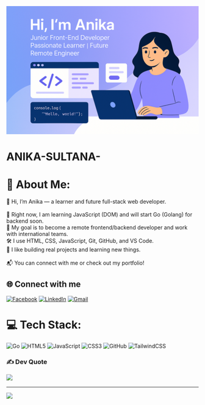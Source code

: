 <p align="center">
  <img src="https://github.com/Anika1111122222/Anika1111122222/blob/c41d630b99c1d6ed23141b22f155805b7ed98cff/banner.png?raw=true" alt="Anika's GitHub Banner" />
</p>

# ANIKA-SULTANA-

# 💫 About Me:
👋 Hi, I’m Anika — a learner and future full-stack web developer.<br><br>🔭 Right now, I am learning JavaScript (DOM) and will start Go (Golang) for backend soon.  <br>🎯 My goal is to become a remote frontend/backend developer and work with international teams.  <br>🛠️ I use HTML, CSS, JavaScript, Git, GitHub, and VS Code.  <br>🌱 I like building real projects and learning new things.<br><br>📬 You can connect with me or check out my portfolio!<br>


## 🌐 Connect with me

[![Facebook](https://img.shields.io/badge/Facebook-1877F2?style=for-the-badge&logo=facebook&logoColor=white)](https://www.facebook.com/anika.sultana.421633)
[![LinkedIn](https://img.shields.io/badge/LinkedIn-0A66C2?style=for-the-badge&logo=linkedin&logoColor=white)](https://www.linkedin.com/in/anika-sultana-39690b365/)
[![Gmail](https://img.shields.io/badge/Gmail-D14836?style=for-the-badge&logo=gmail&logoColor=white)](mailto:sultanaanika437@gmail.com)


# 💻 Tech Stack:
![Go](https://img.shields.io/badge/go-%2300ADD8.svg?style=for-the-badge&logo=go&logoColor=white)
![HTML5](https://img.shields.io/badge/html5-%23E34F26.svg?style=for-the-badge&logo=html5&logoColor=white)
![JavaScript](https://img.shields.io/badge/javascript-%23323330.svg?style=for-the-badge&logo=javascript&logoColor=%23F7DF1E)
![CSS3](https://img.shields.io/badge/css3-%231572B6.svg?style=for-the-badge&logo=css3&logoColor=white)
![GitHub](https://img.shields.io/badge/github-%23121011.svg?style=for-the-badge&logo=github&logoColor=white)
![TailwindCSS](https://img.shields.io/badge/tailwindcss-%2338B2AC.svg?style=for-the-badge&logo=tailwind-css&logoColor=white)

### ✍️ Dev Quote
![](https://quotes-github-readme.vercel.app/api?type=horizontal&theme=radical)

---
[![](https://visitcount.itsvg.in/api?id=Anika1111122222&icon=0&color=0)](https://visitcount.itsvg.in)
